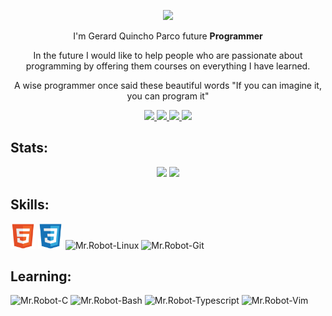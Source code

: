 <p align="center">

  <img src="https://th.bing.com/th/id/R.0f42b0bd89768abe59a41a2caf11b058?rik=iz3b%2fEDZaJO3BA&riu=http%3a%2f%2fimg13.deviantart.net%2f279d%2fi%2f2015%2f238%2fc%2f6%2fmr__robot_fsociety_mask_by_joegrady-d977wu2.jpg&ehk=NbFr9pjtz%2fIi%2b%2bebT08MW%2f9oLv6Dki7C3WMZ8DiXp3E%3d&risl=&pid=ImgRaw&r=0" with="300" height="300" padding="auto" radius="50">

  <p align="center">I'm Gerard Quincho Parco future <strong>Programmer</strong>

<p align="center">In the future I would like to help people who are passionate about programming by offering them courses on everything I have learned.</p>
<p align="center">A wise programmer once said these beautiful words "If you can imagine it, you can program it"</p>


<div align="center">
  <a href="https://twitter.com/AGerardQuincho" target="_blank">
    <img height="32" src="https://img.shields.io/badge/Twitter-1DA1F2?style=for-the-badge&logo=twitter&logoColor=white">
  </a>
  <a href="https://www.instagram.com/alexandergerardquinchoparco/" target="_blank">
    <img height="32" src="https://img.shields.io/badge/-Instagram-%23E4405F?style=for-the-badge&logo=instagram&logoColor=white" target="_blank">
  </a>
  <a href="https://www.linkedin.com/in/a-gerard-quincho-parco-b3a99b239/" target="_blank">
    <img height="32" src="https://img.shields.io/badge/-LinkedIn-%230077B5?style=for-the-badge&logo=linkedin&logoColor=white" target="_blank">
  </a>
  <a href="https://medium.com/@gerardqp14" target="_blank">
    <img height="32" src="https://img.shields.io/badge/Medium-12100E?style=for-the-badge&logo=medium&logoColor=white" target="_blank">
  </a>
</div>

<h2>Stats:</h2>
<div align="center">
  <img height="180em" src="https://github-readme-stats.vercel.app/api?username=agerard14&show_icons=true&theme=tokyonight">
  <img height="180em" src="https://github-readme-stats.vercel.app/api/top-langs/?username=agerard14&layout=compact&theme=tokyonight">
</div>

<h2>Skills:</h2>
<div>
  <img alt="Mr.Robot-HTML" height="40" src="https://raw.githubusercontent.com/devicons/devicon/master/icons/html5/html5-original.svg">
  <img alt="Mr.Robot-CSS" height="40" src="https://raw.githubusercontent.com/devicons/devicon/master/icons/css3/css3-original.svg">
  <img alt="Mr.Robot-Linux" height="40" src="https://cdn.jsdelivr.net/gh/devicons/devicon/icons/linux/linux-original.svg">
  <img alt="Mr.Robot-Git" height="40" src="https://cdn.jsdelivr.net/gh/devicons/devicon/icons/git/git-original.svg">
</div>

<h2>Learning:</h2>
<div>
  <img alt="Mr.Robot-C" height="40" src="https://cdn.jsdelivr.net/gh/devicons/devicon/icons/c/c-original.svg">
  <img alt="Mr.Robot-Bash" height="40" src="https://upload.wikimedia.org/wikipedia/commons/4/4b/Bash_Logo_Colored.svg">
  <img alt="Mr.Robot-Typescript" height="40" src="https://cdn.jsdelivr.net/gh/devicons/devicon/icons/typescript/typescript-original.svg">
  <img alt="Mr.Robot-Vim" height="40" src="https://www.iconattitude.com/icons/open_icon_library/apps/png/256/vim-4.png"
</div>
